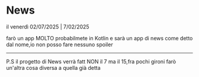 # News

il venerdì 02/07/2025 | 7/02/2025


farò un app MOLTO probabilmete in Kotlin e sarà un app di news 
come detto dal nome,io non posso fare nessuno spoiler

----------------------------
P.S il progetto di News verrà fatt NON il 7 ma il 15,fra pochi gironi farò un'altra cosa diversa a quella già detta
